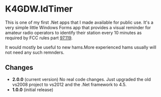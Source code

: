 K4GDW.IdTimer
=============

This is one of my first .Net apps that I made available for
public use.   It's  a  very simple little Windows Forms app
that provides a visual reminder for amateur radio operators
to identify their station every 10 minutes as  required  by
FCC rules part [97.119][1].

It would mostly be useful to new hams.More experienced hams
usually will not need any such remnders.

Changes
-------

* **2.0.0** (current version)
  No real code changes.  Just upgraded the old vs2008 project
  to vs2012 and the .Net framework to 4.5.
* **1.0.0** (initial release)

[1]:  http://is.gd/M6hmEn
